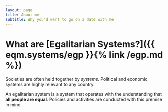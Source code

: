 ```yaml
---
layout: page
title: About me
subtitle: Why you'd want to go on a date with me
---
```


# What are [Egalitarian Systems?]({{ eqm.systems/egp }}{% link /egp.md %})

Societies are often held together by *systems*. Political and economic systems are highly relevant to any country.

An egalitarian system is a system that operates with the understanding that **all people are equal**. Policies and activities are conducted with this premise in mind.


